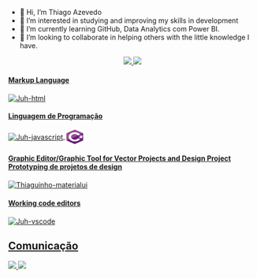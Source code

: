 - 👋 Hi, I’m Thiago Azevedo
- 👀 I’m interested in studying and improving my skills in development
- 🌱 I’m currently learning GitHub, Data Analytics com Power BI.
- 💞️ I’m looking to collaborate in helping others with the little knowledge I have.


<div align="center">
  <a href="https://github.com/Thiaguinho94">
  <img height="180em" src="https://github-readme-stats.vercel.app/api?username=Thiaguinho94&show_icons=true&theme=dracula&include_all_commits=true&count_private=true"/>
  <img height="180em" src="https://github-readme-stats.vercel.app/api/top-langs/?username=Thiaguinho94&layout=compact&langs_count=7&theme=dracula"/>
</div>
   <h4>Markup Language</h4>
    <img
      align="center"
      alt="Juh-html"
      height="30"
      width="40"
      src="https://cdn.jsdelivr.net/gh/devicons/devicon/icons/html5/html5-original.svg"
    />
  </div>
      <div>
    <h4>Linguagem de Programação</h4>
    <img
      align="center"
      alt="Juh-javascript"
      height="30"
      width="40"
      src="https://cdn.jsdelivr.net/gh/devicons/devicon/icons/javascript/javascript-original.svg"
    />
       <img 
     align="center" 
     alt="Thiaguinho-Csharp"
     height="30"
     width="40"
     src="https://raw.githubusercontent.com/devicons/devicon/master/icons/csharp/csharp-original.svg"
    /> 
  </div>
 <div>
    <h4>
      Graphic Editor/Graphic Tool for Vector Projects and Design Project Prototyping
      de projetos de design
    </h4>
    <img
      align="center"
      alt="Thiaguinho-materialui"
      height="30"
      width="40"
      src="https://cdn.jsdelivr.net/gh/devicons/devicon/icons/figma/figma-original.svg"
    />
  </div>
    <div>
    <h4>Working code editors</h4>
    <img
      align="center"
      alt="Juh-vscode"
      height="30"
      width="40"
      src="https://cdn.jsdelivr.net/gh/devicons/devicon/icons/vscode/vscode-original.svg"
    />
  </div>
  
## Comunicação

<div>
  <a href="Gmail:azevedothiago55@gmail.com">
    <img
      src="https://img.shields.io/badge/-Gmail-%23333?style=for-the-badge&logo=gmail&logoColor=white"
      target="_blank"
    />
  </a>
  <a href="https://www.linkedin.com/in/thiagoazevedoaguiar/" target="_blank">
    <img
      src="https://img.shields.io/badge/-LinkedIn-%230077B5?style=for-the-badge&logo=linkedin&logoColor=white"
      target="_blank"
    />
  </a>
</div>

